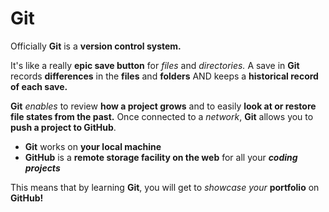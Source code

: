 # Git
<p>Officially <strong>Git</strong> is a <strong>version control system.</strong></p>
It's like a really  <strong>epic save button</strong> for <em>files</em> and <em>directories.</em> A save in <strong>Git</strong> records <strong>differences</strong> in the <strong>files</strong> and <strong>folders</strong> AND keeps a <strong>historical record of each save.</strong></p>
<strong>Git</strong> <em>enables</em> to review <strong>how a project grows</strong> and to easily <strong>look at or restore file states from the past.</strong> Once connected to a <em>network</em>, <strong>Git</strong> allows you to <strong>push a project to GitHub</strong>.</p>

- <strong>Git</strong> works on <strong>your local machine</strong> 
- <strong>GitHub</strong> is a <strong>remote storage facility on the web</strong> for all your <strong><em>coding projects</em></strong> 

This means that by learning <strong>Git</strong>, you will get to <em>showcase your</em> <strong>portfolio</strong> on <strong>GitHub!</strong>

